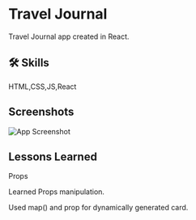 
# Travel Journal

Travel Journal app created in React.


## 🛠 Skills
 HTML,CSS,JS,React



## Screenshots

![App Screenshot](https://i.ibb.co/Pg5JB9w/trsv.png)


## Lessons Learned
Props

Learned Props manipulation.

Used map() and prop for dynamically generated card.